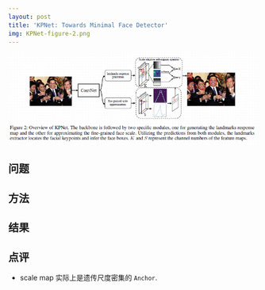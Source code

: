```yaml
---
layout: post
title: 'KPNet: Towards Minimal Face Detector'
img: KPNet-figure-2.png
---
```


![](/assets/img/KPNet-figure-2-full.png)

## 问题


## 方法

## 结果


## 点评

- scale map 实际上是遗传尺度密集的 `Anchor`.